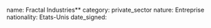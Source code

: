 name: Fractal Industries**
category: private_sector
nature:  Entreprise
nationality: Etats-Unis
date_signed:
    